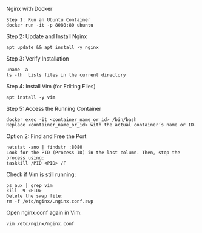 Nginx with Docker
```
Step 1: Run an Ubuntu Container
docker run -it -p 8080:80 ubuntu

```
Step 2: Update and Install Nginx

```
apt update && apt install -y nginx
```
Step 3: Verify Installation
```
uname -a
ls -lh  Lists files in the current directory
```

Step 4: Install Vim (for Editing Files)
```
apt install -y vim
```
Step 5: Access the Running Container
```
docker exec -it <container_name_or_id> /bin/bash
Replace <container_name_or_id> with the actual container’s name or ID.
```
Option 2: Find and Free the Port
```
netstat -ano | findstr :8080
Look for the PID (Process ID) in the last column. Then, stop the process using:
taskkill /PID <PID> /F
```
Check if Vim is still running:
```
ps aux | grep vim
kill -9 <PID>
Delete the swap file:
rm -f /etc/nginx/.nginx.conf.swp
```
Open nginx.conf again in Vim:
```
vim /etc/nginx/nginx.conf
```
